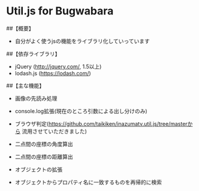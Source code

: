 # Util.js for Bugwabara

##【概要】
  - 自分がよく使うjsの機能をライブラリ化していっています

##【依存ライブラリ】
  - jQuery (http://jquery.com/, 1.5以上)
  - lodash.js (https://lodash.com/)

##【主な機能】
  - 画像の先読み処理

  - console.log拡張(現在のところ引数による出し分けのみ)

  - ブラウザ判定(https://github.com/taikiken/inazumatv.util.js/tree/masterから
  流用させていただきました)

  - 二点間の座標の角度算出

  - 二点間の座標の距離算出

  - オブジェクトの拡張

  - オブジェクトからプロパティ名に一致するものを再帰的に検索

